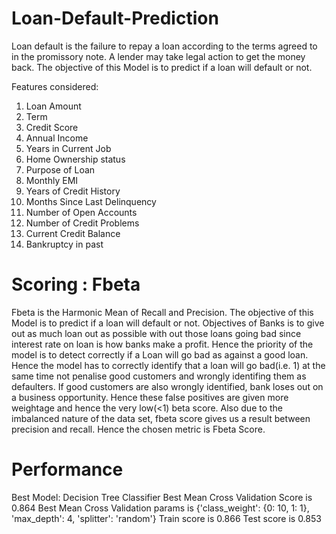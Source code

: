 # Loan-Default-Prediction

Loan default is the failure to repay a loan according to the terms agreed to in the promissory note. A lender may take legal action to get the money back.
The objective of this Model is to predict if a loan will default or not.

Features considered:
1) Loan Amount
2) Term
3) Credit Score
4) Annual Income
5) Years in Current Job
6) Home Ownership status
7) Purpose of Loan
8) Monthly EMI
9) Years of Credit History
10) Months Since Last Delinquency 
11) Number of Open Accounts
12) Number of Credit Problems
13) Current Credit Balance
14) Bankruptcy in past

# Scoring : Fbeta
Fbeta is the Harmonic Mean of Recall and Precision.
The objective of this Model is to predict if a loan will default or not. Objectives of Banks is to give out as much loan out as possible with out those loans going bad since interest rate on loan is how banks make a profit. Hence the priority of the model is to detect correctly if a Loan will go bad as against a good loan. Hence the model has to correctly identify that a loan will go bad(i.e. 1) at the same time not penalise good customers and wrongly identifing them as defaulters. If good customers are also wrongly identified, bank loses out on a business opportunity. Hence these false positives are given more weightage and hence the very low(<1) beta score. Also due to the imbalanced nature of the data set, fbeta score gives us a result between precision and recall. Hence the chosen metric is Fbeta Score.

# Performance
Best Model: Decision Tree Classifier
Best Mean Cross Validation Score is 0.864
Best Mean Cross Validation params is {'class_weight': {0: 10, 1: 1}, 'max_depth': 4, 'splitter': 'random'}
Train score is 0.866
Test score is 0.853

